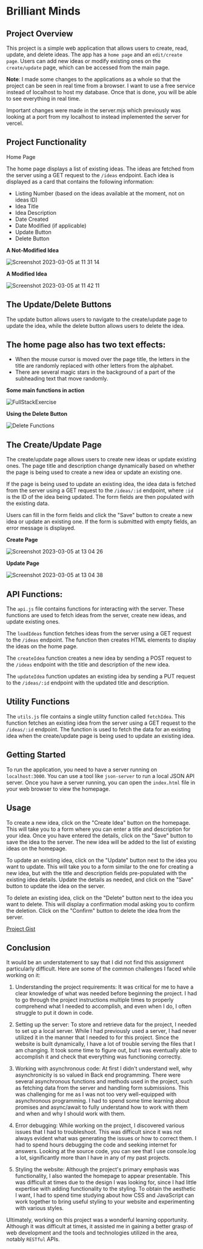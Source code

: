 
# Brilliant Minds

## Project Overview
This project is a simple web application that allows users to create, read, update, and delete ideas. The app has a `home page` and an `edit/create page`. Users can add new ideas or modify existing ones on the `create/update` page, which can be accessed from the main page.

**Note**: I made some changes to the applications as a whole so that the project can be seen in real time from a browser. I want to use a free service instead of localhost to host my database. Once that is done, you will be able to see everything in real time.

Important changes were made in the server.mjs which previously was looking at a port from my localhost to instead implemented the server for vercel. 

## Project Functionality

Home Page

The home page displays a list of existing ideas. The ideas are fetched from the server using a GET request to the `/ideas` endpoint. Each idea is displayed as a card that contains the following information:

- Listing Number (based on the ideas available at the moment, not on ideas ID)
- Idea Title
- Idea Description
- Date Created
- Date Modified (if applicable)
- Update Button
- Delete Button

**A Not-Modified Idea**

![Screenshot 2023-03-05 at 11 31 14](https://user-images.githubusercontent.com/102190049/222958969-7f20d4a9-bbf9-421c-9ae2-5725a5daa286.png)

**A Modified Idea**

![Screenshot 2023-03-05 at 11 42 11](https://user-images.githubusercontent.com/102190049/222958976-b062ec9b-dcc9-40ed-a852-aca2fa17da35.png)

## The Update/Delete Buttons
The update button allows users to navigate to the create/update page to update the idea, while the delete button allows users to delete the idea.

## The home page also has two text effects:
- When the mouse cursor is moved over the page title, the letters in the title are randomly replaced with other letters from the alphabet.
- There are several magic stars in the background of a part of the subheading text that move randomly.

**Some main functions in action**

![FullStackExercise](https://user-images.githubusercontent.com/102190049/222959202-bffea045-c385-4645-9554-b231639143e4.gif)

**Using the Delete Button**

![Delete Functions](https://user-images.githubusercontent.com/102190049/222959216-37e26d96-b780-4b2c-8422-6c269010240d.gif)


## The Create/Update Page
The create/update page allows users to create new ideas or update existing ones. The page title and description change dynamically based on whether the page is being used to create a new idea or update an existing one.

If the page is being used to update an existing idea, the idea data is fetched from the server using a GET request to the `/ideas/:id` endpoint, where `:id` is the ID of the idea being updated. The form fields are then populated with the existing data.

Users can fill in the form fields and click the "Save" button to create a new idea or update an existing one. If the form is submitted with empty fields, an error message is displayed.

**Create Page**

![Screenshot 2023-03-05 at 13 04 26](https://user-images.githubusercontent.com/102190049/222959442-831a5f4f-5a3d-4f46-b513-e276554d4200.png)


**Update Page**

![Screenshot 2023-03-05 at 13 04 38](https://user-images.githubusercontent.com/102190049/222959446-e93bda4a-ceb8-4ab3-a21b-7003f1524452.png)


## API Functions:

The `api.js` file contains functions for interacting with the server. These functions are used to fetch ideas from the server, create new ideas, and update existing ones.

The `loadIdeas` function fetches ideas from the server using a GET request to the `/ideas` endpoint. The function then creates HTML elements to display the ideas on the home page.

The `createIdea` function creates a new idea by sending a POST request to the `/ideas` endpoint with the title and description of the new idea.

The `updateIdea` function updates an existing idea by sending a PUT request to the `/ideas/:id` endpoint with the updated title and description.

## Utility Functions
The `utils.js` file contains a single utility function called `fetchIdea`. This function fetches an existing idea from the server using a GET request to the `/ideas/:id` endpoint. The function is used to fetch the data for an existing idea when the create/update page is being used to update an existing idea.


## Getting Started
To run the application, you need to have a server running on `localhost:3000`. You can use a tool like `json-server` to run a local JSON API server. Once you have a server running, you can open the `index.html` file in your web browser to view the homepage.

## Usage
To create a new idea, click on the "Create Idea" button on the homepage. This will take you to a form where you can enter a title and description for your idea. Once you have entered the details, click on the "Save" button to save the idea to the server. The new idea will be added to the list of existing ideas on the homepage.

To update an existing idea, click on the "Update" button next to the idea you want to update. This will take you to a form similar to the one for creating a new idea, but with the title and description fields pre-populated with the existing idea details. Update the details as needed, and click on the "Save" button to update the idea on the server.

To delete an existing idea, click on the "Delete" button next to the idea you want to delete. This will display a confirmation modal asking you to confirm the deletion. Click on the "Confirm" button to delete the idea from the server.

[Project Gist](https://gist.github.com/Piouscode/2218942a61c8e530a62c040cf8f560e9)


## Conclusion
It would be an understatement to say that I did not find this assignment particularly difficult. Here are some of the common challenges I faced while working on it:

1. Understanding the project requirements: It was critical for me to have a clear knowledge of what was needed before beginning the project. I had to go through the project instructions multiple times to properly comprehend what I needed to accomplish, and even when I do, I often struggle to put it down in code.

2. Setting up the server: To store and retrieve data for the project, I needed to set up a local server.
   While I had previously used a server, I had never utilized it in the manner that I needed to for this project.
   Since the website is built dynamically, I have a lot of trouble serving the files that I am changing.
   It took some time to figure out, but I was eventually able to accomplish it and check that everything was functioning correctly.

3. Working with asynchronous code: At first I didn't understand well, why asynchronicity is so valued in Back end 
   programming. There were several asynchronous functions and methods used in the project, such as fetching data 
   from the server and handling form submissions. This was challenging for me as I was not too very well-equipped 
   with asynchronous programming. I had to spend some time learning about promises and async/await to fully understand how to work with them and when and why I should work with them. 

4. Error debugging: While working on the project, I discovered various issues that I had to troubleshoot. This was difficult since it was not always evident what was generating the issues or how to correct them. I had to spend hours debugging the code and seeking internet for answers. Looking at the source code, you can see that I use console.log a lot, significantly more than I have in any of my past projects.

5. Styling the website: Although the project's primary emphasis was functionality, I also wanted the homepage to appear presentable.
   This was difficult at times due to the design I was looking for, since I had little expertise with adding functionality to the styling.
   To obtain the aesthetic I want, I had to spend time studying about how CSS and JavaScript can work together to bring useful styling to your website and experimenting with various styles.

Ultimately, working on this project was a wonderful learning opportunity. Although it was difficult at times, it assisted me in gaining a better grasp of web development and the tools and technologies utilized in the area, notably `RESTful` APIs. 
